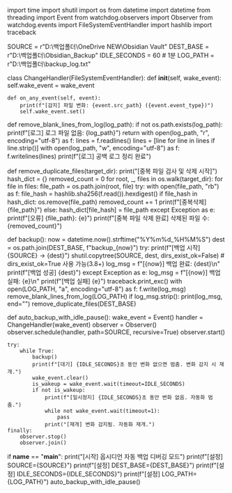import time
import shutil
import os
from datetime import datetime
from threading import Event
from watchdog.observers import Observer
from watchdog.events import FileSystemEventHandler
import hashlib
import traceback

SOURCE = r"D:\백업폴더\OneDrive NEW\Obsidian Vault"
DEST_BASE = r"D:\백업폴더\Obsidian_Backup"
IDLE_SECONDS = 60  # 1분
LOG_PATH = r"D:\백업폴더\backup_log.txt"

class ChangeHandler(FileSystemEventHandler):
    def __init__(self, wake_event):
        self.wake_event = wake_event

    def on_any_event(self, event):
        print(f"[감지] 파일 변화: {event.src_path} ({event.event_type})")
        self.wake_event.set()

def remove_blank_lines_from_log(log_path):
    if not os.path.exists(log_path):
        print(f"[로그] 로그 파일 없음: {log_path}")
        return
    with open(log_path, "r", encoding="utf-8") as f:
        lines = f.readlines()
    lines = [line for line in lines if line.strip()]
    with open(log_path, "w", encoding="utf-8") as f:
        f.writelines(lines)
    print(f"[로그] 공백 로그 정리 완료")

def remove_duplicate_files(target_dir):
    print("[중복 파일 검사 및 삭제 시작]")
    hash_dict = {}
    removed_count = 0
    for root, _, files in os.walk(target_dir):
        for file in files:
            file_path = os.path.join(root, file)
            try:
                with open(file_path, "rb") as f:
                    file_hash = hashlib.sha256(f.read()).hexdigest()
                if file_hash in hash_dict:
                    os.remove(file_path)
                    removed_count += 1
                    print(f"[중복삭제] {file_path}")
                else:
                    hash_dict[file_hash] = file_path
            except Exception as e:
                print(f"[오류] {file_path}: {e}")
    print(f"[중복 파일 삭제 완료] 삭제된 파일 수: {removed_count}")

def backup():
    now = datetime.now().strftime("%Y%m%d_%H%M%S")
    dest = os.path.join(DEST_BASE, f"backup_{now}")
    try:
        print(f"[백업 시작] {SOURCE} → {dest}")
        shutil.copytree(SOURCE, dest, dirs_exist_ok=False)  # dirs_exist_ok=True 사용 가능(3.8+)
        log_msg = f"[{now}] 백업 완료: {dest}\n"
        print(f"[백업 성공] {dest}")
    except Exception as e:
        log_msg = f"[{now}] 백업 실패: {e}\n"
        print(f"[백업 실패] {e}")
        traceback.print_exc()
    with open(LOG_PATH, "a", encoding="utf-8") as f:
        f.write(log_msg)
    remove_blank_lines_from_log(LOG_PATH)
    if log_msg.strip():
        print(log_msg, end="")
    remove_duplicate_files(DEST_BASE)

def auto_backup_with_idle_pause():
    wake_event = Event()
    handler = ChangeHandler(wake_event)
    observer = Observer()
    observer.schedule(handler, path=SOURCE, recursive=True)
    observer.start()

    try:
        while True:
            backup()
            print(f"[대기] {IDLE_SECONDS}초 동안 변화 없으면 멈춤. 변화 감지 시 재개.")
            wake_event.clear()
            is_wakeup = wake_event.wait(timeout=IDLE_SECONDS)
            if not is_wakeup:
                print(f"[일시정지] {IDLE_SECONDS}초 동안 변화 없음. 자동화 멈춤.")
                while not wake_event.wait(timeout=1):
                    pass
                print("[재개] 변화 감지됨. 자동화 재개.")
    finally:
        observer.stop()
        observer.join()

if __name__ == "__main__":
    print("[시작] 옵시디언 자동 백업 디버깅 모드")
    print(f"[설정] SOURCE={SOURCE}")
    print(f"[설정] DEST_BASE={DEST_BASE}")
    print(f"[설정] IDLE_SECONDS={IDLE_SECONDS}")
    print(f"[설정] LOG_PATH={LOG_PATH}")
    auto_backup_with_idle_pause()